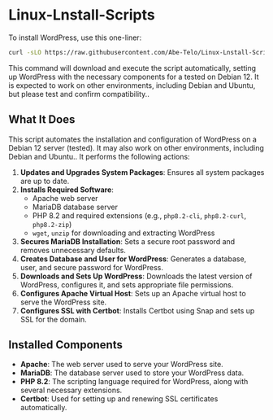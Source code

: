 # Linux-Lnstall-Scripts

To install WordPress, use this one-liner:

```bash
curl -sLO https://raw.githubusercontent.com/Abe-Telo/Linux-Lnstall-Scripts/main/install_wordpress.sh && chmod +x install_wordpress.sh && sudo ./install_wordpress.sh
```

This command will download and execute the script automatically, setting up WordPress with the necessary components for a tested on Debian 12. It is expected to work on other environments, including Debian and Ubuntu, but please test and confirm compatibility..

## What It Does

This script automates the installation and configuration of WordPress on a Debian 12 server (tested). It may also work on other environments, including Debian and Ubuntu.. It performs the following actions:

1. **Updates and Upgrades System Packages**: Ensures all system packages are up to date.
2. **Installs Required Software**:
   - Apache web server
   - MariaDB database server
   - PHP 8.2 and required extensions (e.g., `php8.2-cli`, `php8.2-curl`, `php8.2-zip`)
   - `wget`, `unzip` for downloading and extracting WordPress
3. **Secures MariaDB Installation**: Sets a secure root password and removes unnecessary defaults.
4. **Creates Database and User for WordPress**: Generates a database, user, and secure password for WordPress.
5. **Downloads and Sets Up WordPress**: Downloads the latest version of WordPress, configures it, and sets appropriate file permissions.
6. **Configures Apache Virtual Host**: Sets up an Apache virtual host to serve the WordPress site.
7. **Configures SSL with Certbot**: Installs Certbot using Snap and sets up SSL for the domain.

## Installed Components

- **Apache**: The web server used to serve your WordPress site.
- **MariaDB**: The database server used to store your WordPress data.
- **PHP 8.2**: The scripting language required for WordPress, along with several necessary extensions.
- **Certbot**: Used for setting up and renewing SSL certificates automatically.

